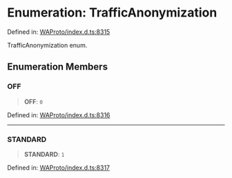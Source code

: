 # Enumeration: TrafficAnonymization

Defined in: [WAProto/index.d.ts:8315](https://github.com/Fokusdotid/Baileys/blob/58a03b5a49cf326e1050515994499cb0bb76662f/WAProto/index.d.ts#L8315)

TrafficAnonymization enum.

## Enumeration Members

### OFF

> **OFF**: `0`

Defined in: [WAProto/index.d.ts:8316](https://github.com/Fokusdotid/Baileys/blob/58a03b5a49cf326e1050515994499cb0bb76662f/WAProto/index.d.ts#L8316)

***

### STANDARD

> **STANDARD**: `1`

Defined in: [WAProto/index.d.ts:8317](https://github.com/Fokusdotid/Baileys/blob/58a03b5a49cf326e1050515994499cb0bb76662f/WAProto/index.d.ts#L8317)
